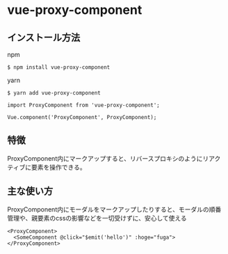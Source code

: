 # vue-proxy-component
## インストール方法
npm

```
$ npm install vue-proxy-component
```

yarn

```
$ yarn add vue-proxy-component
```

```
import ProxyComponent from 'vue-proxy-component';

Vue.component('ProxyComponent', ProxyComponent);
```

## 特徴
ProxyComponent内にマークアップすると、リバースプロキシのようにリアクティブに要素を操作できる。

## 主な使い方
ProxyComponent内にモーダルをマークアップしたりすると、モーダルの順番管理や、親要素のcssの影響などを一切受けずに、安心して使える

```
<ProxyComponent>
  <SomeComponent @click="$emit('hello')" :hoge="fuga">
</ProxyComponent>
```
